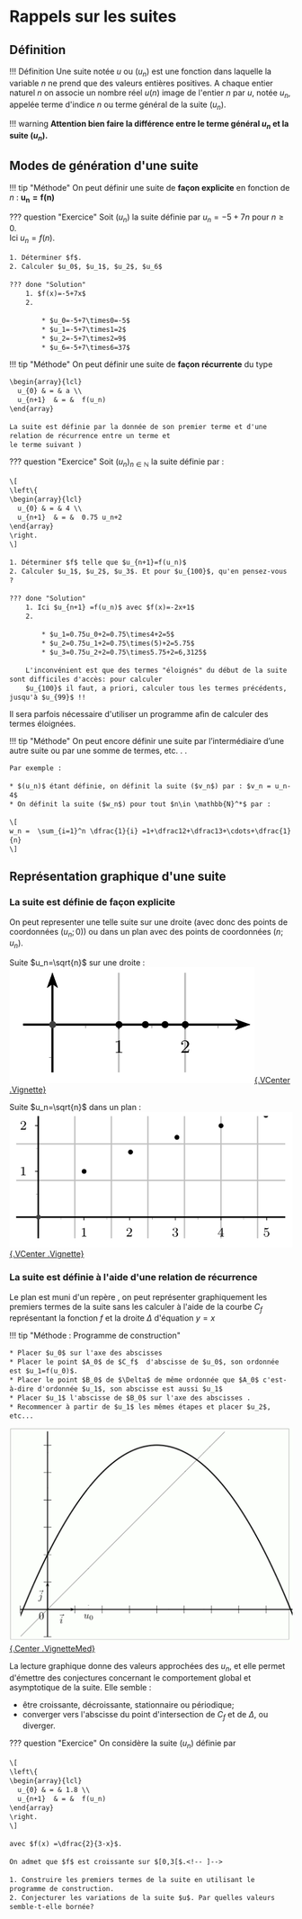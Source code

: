 # Rappels sur les suites

## Définition

!!! Définition
	Une suite notée $u$ ou ($u_n$) est une fonction  dans laquelle  la variable $n$ ne prend que des valeurs entières positives.
	A chaque entier naturel $n$ on associe un nombre réel $u(n)$ image de l'entier $n$ par $u$, notée $u_n$, appelée terme d'indice $n$ ou  terme général de la suite $(u_n)$.

!!! warning
	**Attention bien faire la différence entre le terme général $u_n$ et la suite ($u_n$).**

## Modes de génération d'une suite 

!!! tip "Méthode"
	On peut définir une suite de **façon explicite**  en fonction de $n$ : $\mathbf{u_n=f(n)}$

??? question "Exercice"
	Soit $(u_n)$ la suite définie par $u_n=-5+7n$ pour $n \geqslant0$.</br>
	Ici $u_n=f(n)$.
	
	1. Déterminer $f$.
	2. Calculer $u_0$, $u_1$, $u_2$, $u_6$

	??? done "Solution"
		1. $f(x)=-5+7x$ 
		2. 
		
			* $u_0=-5+7\times0=-5$		
			* $u_1=-5+7\times1=2$
			* $u_2=-5+7\times2=9$
			* $u_6=-5+7\times6=37$
		   
<div class="SautDePage"></div>
	   
!!! tip "Méthode"
	On peut définir une suite de **façon récurrente**  du type

	\begin{array}{lcl}
	  u_{0} & = & a \\
	  u_{n+1}  & = &  f(u_n)
	\end{array}

	La suite est définie par la donnée de son premier terme et d'une relation de récurrence entre un terme et 
	le terme suivant )

??? question "Exercice"
	Soit $(u_n)_{n \in \mathbb{N}}$ la suite définie par :

	\[
	\left\{
	\begin{array}{lcl}
	  u_{0} & = & 4 \\
	  u_{n+1}  & = &  0.75 u_n+2
	\end{array}
	\right.
	\]
	
	1. Déterminer $f$ telle que $u_{n+1}=f(u_n)$
	2. Calculer $u_1$, $u_2$, $u_3$. Et pour $u_{100}$, qu'en pensez-vous ?

	??? done "Solution"
		1. Ici $u_{n+1} =f(u_n)$ avec $f(x)=-2x+1$
		2. 
		
			* $u_1=0.75u_0+2=0.75\times4+2=5$
			* $u_2=0.75u_1+2=0.75\times(5)+2=5.75$
			* $u_3=0.75u_2+2=0.75\times5.75+2=6,3125$

		L'inconvénient est que des termes "éloignés" du début de la suite sont difficiles d'accès: pour calculer
		$u_{100}$ il faut, a priori, calculer tous les termes précédents, jusqu'à $u_{99}$ !!
	
Il sera parfois nécessaire d'utiliser un programme afin de calculer des termes éloignées.
		   
<div class="SautDePage"></div>

!!! tip "Méthode"
	On peut encore définir une suite par l’intermédiaire d’une autre suite ou par une somme de termes, etc. . .
	
	Par exemple :
	
	* $(u_n)$ étant définie, on définit la suite ($v_n$) par : $v_n = u_n- 4$
	* On définit la suite ($w_n$) pour tout $n\in \mathbb{N}^*$ par : 
	
	\[
	w_n =  \sum_{i=1}^n \dfrac{1}{i} =1+\dfrac12+\dfrac13+\cdots+\dfrac{1}{n}
	\]

## Représentation graphique d'une suite

### La suite est définie de façon explicite

On peut representer une telle suite sur une droite (avec donc des points de coordonnées $(u_n;0)$) ou dans 
un plan avec des points de coordonnées $(n;u_n)$.

 
Suite $u_n=\sqrt{n}$ sur une droite : [![Suite sur une droite](../Image/Cours_001.png){.VCenter .Vignette}](../Image/Cours_001.png)

Suite $u_n=\sqrt{n}$ dans un plan : [![Suite dans un plan](../Image/Cours_002.png){.VCenter .Vignette}](../Image/Cours_002.png)

### La suite est définie à l'aide d'une relation de récurrence

Le plan est muni d'un repère , on peut représenter graphiquement les premiers termes de la suite sans 
les calculer à l'aide de la courbe $C_f$ représentant la fonction $f$ et la droite $\Delta$ d'équation $y=x$

!!! tip "Méthode : Programme de construction"

	* Placer $u_0$ sur l'axe des abscisses 
	* Placer le point $A_0$ de $C_f$  d'abscisse de $u_0$, son ordonnée est $u_1=f(u_0)$.
	* Placer le point $B_0$ de $\Delta$ de même ordonnée que $A_0$ c'est-à-dire d'ordonnée $u_1$, son abscisse est aussi $u_1$ 
	* Placer $u_1$ l'abscisse de $B_0$ sur l'axe des abscisses .
	* Recommencer à partir de $u_1$ les mêmes étapes et placer $u_2$, etc...

[![Suite récurrente dans un plan](../Image/Cours_003.gif){.Center .VignetteMed}](../Image/Cours_003.gif)

La lecture graphique donne des valeurs approchées des $u_n$, 
et elle permet d'émettre des conjectures concernant le comportement global et asymptotique de la suite. Elle semble :

* être croissante, décroissante, stationnaire ou périodique;
* converger vers l'abscisse du point d'intersection de $C_f$ et de $\Delta$, ou diverger.

??? question "Exercice"
	On considère la suite $(u_n)$ définie par 
	
	\[
	\left\{
	\begin{array}{lcl}
	  u_{0} & = & 1.8 \\
	  u_{n+1}  & = &  f(u_n)
	\end{array}
	\right.
	\]
	
	avec $f(x) =\dfrac{2}{3-x}$.
	
	On admet que $f$ est croissante sur $[0,3[$.<!-- ]-->
	
	1. Construire les premiers termes de la suite en utilisant le programme de construction. 
	2. Conjecturer les variations de la suite $u$. Par quelles valeurs semble-t-elle bornée?







